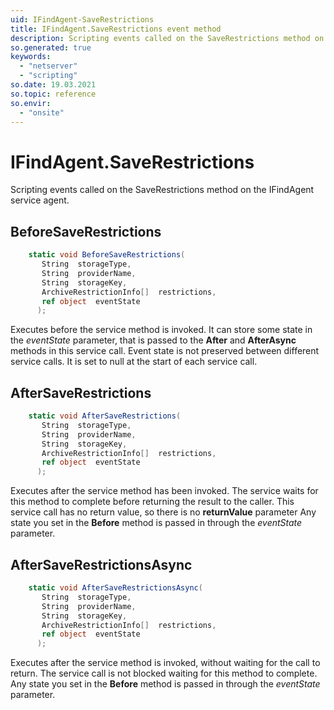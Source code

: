 ```yaml
---
uid: IFindAgent-SaveRestrictions
title: IFindAgent.SaveRestrictions event method
description: Scripting events called on the SaveRestrictions method on the IFindAgent service agent.
so.generated: true
keywords:
  - "netserver"
  - "scripting"
so.date: 19.03.2021
so.topic: reference
so.envir:
  - "onsite"
---
```

# IFindAgent.SaveRestrictions

Scripting events called on the <see cref='M:SuperOffice.CRM.Services.IFindAgent.SaveRestrictions'>SaveRestrictions</see> method on the <see cref='IFindAgent'>IFindAgent</see>  service agent.

## BeforeSaveRestrictions
```cs
    static void BeforeSaveRestrictions(
       String  storageType,
       String  providerName,
       String  storageKey,
       ArchiveRestrictionInfo[]  restrictions,
       ref object  eventState
      );
```
Executes before the service method is invoked.
It can store some state in the *eventState* parameter, that is passed to the **After** and **AfterAsync** methods in this service call.
Event state is not preserved between different service calls. It is set to null at the start of each service call.
## AfterSaveRestrictions
```cs
    static void AfterSaveRestrictions(
       String  storageType,
       String  providerName,
       String  storageKey,
       ArchiveRestrictionInfo[]  restrictions,
       ref object  eventState
      );
```
Executes after the service method has been invoked. The service waits for this method to complete before returning the result to the caller.
This service call has no return value, so there is no **returnValue** parameter
Any state you set in the **Before** method is passed in through the *eventState* parameter.
## AfterSaveRestrictionsAsync
```cs
    static void AfterSaveRestrictionsAsync(
       String  storageType,
       String  providerName,
       String  storageKey,
       ArchiveRestrictionInfo[]  restrictions,
       ref object  eventState
      );
```
Executes after the service method is invoked, without waiting for the call to return.
The service call is not blocked waiting for this method to complete.
Any state you set in the **Before** method is passed in through the *eventState* parameter.

